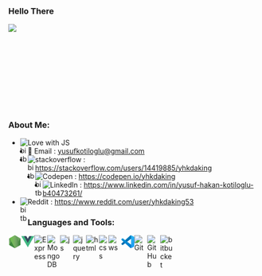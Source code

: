 ### Hello There

<img align="left" width="400" src="https://media.tenor.com/aRGcKj2V2eUAAAAd/obi-wan-star-wars.gif"> 
<br>
<br>
<br>
<br>
<br>
<br>
<br>
<br>
<br>
<br>

### About Me:

 * <img align="left" alt="bitb" width="15px" src="https://upload.wikimedia.org/wikipedia/commons/thumb/f/f1/Heart_coraz%C3%B3n.svg/800px-Heart_coraz%C3%B3n.svg.png" />Love with JS <br>
 * 📩 Email : yusufkotiloglu@gmail.com <br>
 * <img align="left" alt="bitb" width="15px" src="https://upload.wikimedia.org/wikipedia/commons/thumb/e/ef/Stack_Overflow_icon.svg/768px-Stack_Overflow_icon.svg.png" /> stackoverflow : https://stackoverflow.com/users/14419885/yhkdaking
 * <img align="left" alt="bitb" width="15px" src="https://assets.codepen.io/1584356/codepen.png" /> Codepen : https://codepen.io/yhkdaking
 * <img align="left" width="15px" src="https://play-lh.googleusercontent.com/kMofEFLjobZy_bCuaiDogzBcUT-dz3BBbOrIEjJ-hqOabjK8ieuevGe6wlTD15QzOqw"> LinkedIn : https://www.linkedin.com/in/yusuf-hakan-kotiloglu-b40473261/
 * <img align="left" alt="bitb" width="15px" src="https://www.redditinc.com/assets/images/site/reddit-logo.png" /> Reddit : https://www.reddit.com/user/yhkdaking53
 

### Languages and Tools:
<img align="left" alt="NodeJS" width="26px" src="https://raw.githubusercontent.com/github/explore/80688e429a7d4ef2fca1e82350fe8e3517d3494d/topics/nodejs/nodejs.png">

<img align="left" alt="Vue.js" width="26px" src="https://raw.githubusercontent.com/github/explore/80688e429a7d4ef2fca1e82350fe8e3517d3494d/topics/vue/vue.png">


<img align="left" alt="Express" width="26px" src="https://w7.pngwing.com/pngs/925/447/png-transparent-express-js-node-js-javascript-mongodb-node-js-text-trademark-logo.png">
<img align="left" alt="MongoDB" width="26px" src="https://res.cloudinary.com/crunchbase-production/image/upload/c_lpad,f_auto,q_auto:eco,dpr_1/erkxwhl1gd48xfhe2yld">

<img align="left" alt="js" width="26px" src="https://upload.wikimedia.org/wikipedia/commons/thumb/9/99/Unofficial_JavaScript_logo_2.svg/225px-Unofficial_JavaScript_logo_2.svg.png" />

<img align="left" alt="jquery" width="26px" src="https://thumbnail.imgbin.com/20/3/19/imgbin-jquery-web-development-ajax-event-php-ajax-3VsUk04FvFf0jvNPXUeACp0yG_t.jpg" />


<img align="left" alt="html" width="26px" src="https://upload.wikimedia.org/wikipedia/commons/thumb/6/61/HTML5_logo_and_wordmark.svg/768px-HTML5_logo_and_wordmark.svg.png" />

<img align="left" alt="css" width="19px" src="https://upload.wikimedia.org/wikipedia/commons/thumb/d/d5/CSS3_logo_and_wordmark.svg/1200px-CSS3_logo_and_wordmark.svg.png" />

<img align="left" alt="ws" width="26px" src="https://upload.wikimedia.org/wikipedia/commons/thumb/c/c0/WebStorm_Icon.svg/1200px-WebStorm_Icon.svg.png" />

<img align="left" alt="Visual Studio Code" width="26px" src="https://raw.githubusercontent.com/github/explore/80688e429a7d4ef2fca1e82350fe8e3517d3494d/topics/visual-studio-code/visual-studio-code.png" />

<img align="left" alt="Git" width="26px" src="https://img.icons8.com/color/48/000000/git.png" />

<img align="left" alt="GitHub" width="26px" src="https://e7.pngegg.com/pngimages/914/758/png-clipart-computer-icons-logo-github-github-logo-logo-computer-program-thumbnail.png" />
<img align="left" alt="bitbucket" width="26px" src="https://encrypted-tbn0.gstatic.com/images?q=tbn:ANd9GcSRSOEhLaqavw-LU36V1P2mEnPjPIyDwkHUojjhaVUg&s" />
<br />
<br />

    

